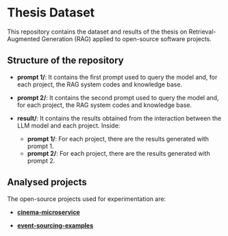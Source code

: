# Thesis Dataset

This repository contains the dataset and results of the thesis on Retrieval-Augmented Generation (RAG) applied to open-source software projects.

## Structure of the repository

- **prompt 1/**: It contains the first prompt used to query the model and, for each project, the RAG system codes and knowledge base.

- **prompt 2/**: It contains the second prompt used to query the model and, for each project, the RAG system codes and knowledge base.

- **result/**: It contains the results obtained from the interaction between the LLM model and each project. Inside:

  - **prompt 1/**: For each project, there are the results generated with prompt 1.
  - **prompt 2/**: For each project, there are the results generated with prompt 2.

## Analysed projects

The open-source projects used for experimentation are:

- **[cinema-microservice](https://github.com/Crizstian/cinema-microservice)**

- **[event-sourcing-examples](https://github.com/cer/event-sourcing-examples)**
